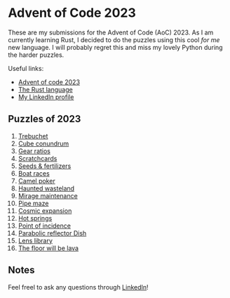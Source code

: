 # Advent of Code 2023
These are my submissions for the Advent of Code (AoC) 2023. As I am currently
learning Rust, I decided to do the puzzles using this cool *for me* new
language. I will probably regret this and miss my lovely Python during the
harder puzzles.

Useful links:
- [Advent of code 2023](https://adventofcode.com/2023)
- [The Rust language](https://rust-lang.org)
- [My LinkedIn profile](https://linkedin.com/in/dennisbakhuis)

## Puzzles of 2023
1. [Trebuchet](src/2023/rust/01_trebuchet)
2. [Cube conundrum](https://github.com/dennisbakhuis/advent_of_code_2023/tree/main/02_cube_conundrum)
3. [Gear ratios](https://github.com/dennisbakhuis/advent_of_code_2023/tree/main/03_gear_ratios)
4. [Scratchcards](https://github.com/dennisbakhuis/advent_of_code_2023/tree/main/04_scratchcards)
5. [Seeds & fertilizers](https://github.com/dennisbakhuis/advent_of_code_2023/tree/main/05_seeds_fertilizers)
6. [Boat races](https://github.com/dennisbakhuis/advent_of_code_2023/tree/main/06_boat_races)
7. [Camel poker](https://github.com/dennisbakhuis/advent_of_code_2023/tree/main/07_camel_cards)
8. [Haunted wasteland](https://github.com/dennisbakhuis/advent_of_code_2023/tree/main/08_haunted_wasteland)
9. [Mirage maintenance](https://github.com/dennisbakhuis/advent_of_code_2023/tree/main/09_mirage_maintenance)
10. [Pipe maze](https://github.com/dennisbakhuis/advent_of_code_2023/tree/main/10_pipe_maze)
11. [Cosmic expansion](https://github.com/dennisbakhuis/advent_of_code_2023/tree/main/11_cosmic_expansion)
12. [Hot springs](https://github.com/dennisbakhuis/advent_of_code_2023/tree/main/12_hot_springs)
13. [Point of incidence](https://github.com/dennisbakhuis/advent_of_code_2023/tree/main/13_point_of_incidence)
14. [Parabolic reflector Dish](https://github.com/dennisbakhuis/advent_of_code_2023/tree/main/14_parabolic_reflector_dish)
15. [Lens library](https://github.com/dennisbakhuis/advent_of_code_2023/tree/main/15_lens_library)
16. [The floor will be lava](https://github.com/dennisbakhuis/advent_of_code_2023/tree/main/16_the_floor_will_be_lava)

## Notes
Feel freel to ask any questions through [LinkedIn](https://linkedin.com/in/dennisbakhuis)!
